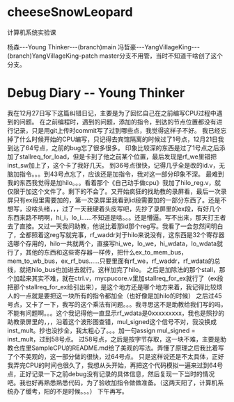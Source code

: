 # cheeseSnowLeopard
计算机系统实验课

杨森---Young Thinker---(branch)main
冯哲豪---YangVillageKing---(branch)YangVillageKing-patch
master分支不用管，当时不知道干啥创了这个分支。

# Debug Diary -- Young Thinker
我在12月27日写下这篇纠错日记，主要是为了回忆自己在之前编写CPU过程中遇到的问题。
在之前编程时，遇到的问题，添加的指令，到达的节点位置都没有进行记录，只是用git上传时commit写了过到哪些点，我觉得这样子不好。
我已经忘掉了什么时候开始的CPU编写，只记得去宾馆隔离的时候过了1号点，12月21日我到达了64号点，之前的bug忘了很多很多。
印象比较深的东西是过了1号点之后添加了stallreq_for_load，但是卡到了他之前某个位置，最后发现是rf_we里错把inst_sw加上了，这个卡了我好几天。
到36号点很快，记得几乎全是改的id.v，无脑加指令。。。到43号点忘了，应该还是加指令，我对这一部分印象不深。
最难到我的东西我觉得是加hilo。。。看着那个《自己动手做cpu》我加了hilo_reg.v，就仅限于加这个文件了。剩下的不会了。又开始疯狂的找助教的录屏看，最后一次录屏只有ex段里需要加的，第一次录屏里我看到id段需要加的一部分东西了。还是不想写，没啥头绪，，，过了一天我硬着头皮写吧，先抄了录屏里的ex段，有好几个东西来路不明啊，hi_i，lo_i……不知道是啥。。。还是懵逼。写不出来，那天打王者去了直接。又过一天我问助教，他说比着那id那个reg写。我看了一会忽然间明白了，全都照着这reg写就完事，rf_waddr对于hilo来说没有，这东西是32个寄存器选哪个存用的，hilo一共就两个，直接写hi_we，lo_we，hi_wdata，lo_wdata就行了，其他的东西和这些寄存器一样传，把什么ex_to_mem_bus，mem_to_wb_bus，ex_rf_bus……只要里面有rf_we，rf_waddr，rf_wdata的总线，就把hilo_bus也加进去就行。这样加完了hilo。
之后是加除法的那个stall，那个加起来其实不难，就在ctrl.v，mycpucore.v里加stallreq_for_ex就行了（ex段把那个stallreq_for_ex给引出来），是这个地方还是哪个地方来着，我记得比较烦人的一点就是要把这一块所有的指令都加全（也好像是加hilo的时候）
之后过45号点，又卡了一下，我写的这个乘法有问题。。。我寻思这不是助教给我们写的吗，不能有问题啊。。。这个我记得他一直显示rf_wdata是0xxxxxxxxx，我也是照抄的助教录屏里的，，，沿着这个波形图查错，mul_signed这个信号不对，我没换成inst_mult。抄也没抄全，我太粗心了。。。加一句assign mul_signed = inst_mult，过到58号点。
过58号点，之后是按字节存取，这一块不难，主要是助教仓库里SampleCPU的README.md给了美观的写法。弄懂了原理之后我比着写了个不美观的，这一部分做的很快，过64号点。
只是这样说还是不太具体，正好我弄完CPU的时间也很久了，我想从头开始，再把这个代码模拟一遍来过到64号点，正好记录一下之前debug没有记录的具体信息，然后复现一下当时的情况吧。我也好再熟悉熟悉代码，为了验收加指令做做准备。（这两天阳了，计算机系统办了缓考，阳的不是时候。。。）
下午再写。
